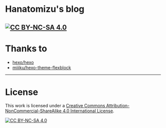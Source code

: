 # Hanatomizu's blog

[![CC BY-NC-SA 4.0][cc-by-nc-sa-shield]][cc-by-nc-sa]
---

# Thanks to

- [hexo/hexo](https://github.com/hexojs/hexo)
- [miiiku/hexo-theme-flexblock](https://github.com/miiiku/hexo-theme-flexblock)

---

# License

This work is licensed under a
[Creative Commons Attribution-NonCommercial-ShareAlike 4.0 International License][cc-by-nc-sa].

[![CC BY-NC-SA 4.0][cc-by-nc-sa-image]][cc-by-nc-sa]

[cc-by-nc-sa]: http://creativecommons.org/licenses/by-nc-sa/4.0/
[cc-by-nc-sa-image]: https://licensebuttons.net/l/by-nc-sa/4.0/88x31.png
[cc-by-nc-sa-shield]: https://img.shields.io/badge/License-CC%20BY--NC--SA%204.0-lightgrey.svg

